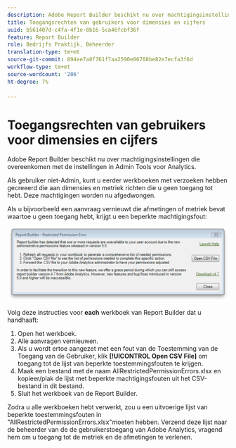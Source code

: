 ```yaml
---
description: Adobe Report Builder beschikt nu over machtigingsinstellingen die overeenkomen met de instellingen in Admin Tools voor Analytics.
title: Toegangsrechten van gebruikers voor dimensies en cijfers
uuid: b561407d-c4fa-4f1e-8b16-5ca46fcbf36f
feature: Report Builder
role: Bedrijfs Praktijk, Beheerder
translation-type: tm+mt
source-git-commit: 894ee7a8f761f7aa2590e06708be82e7ecfa3f6d
workflow-type: tm+mt
source-wordcount: '206'
ht-degree: 7%

---
```



# Toegangsrechten van gebruikers voor dimensies en cijfers

Adobe Report Builder beschikt nu over machtigingsinstellingen die overeenkomen met de instellingen in Admin Tools voor Analytics.

Als gebruiker niet-Admin, kunt u eerder werkboeken met verzoeken hebben gecreeerd die aan dimensies en metriek richten die u geen toegang tot hebt. Deze machtigingen worden nu afgedwongen.

Als u bijvoorbeeld een aanvraag vernieuwt die afmetingen of metriek bevat waartoe u geen toegang hebt, krijgt u een beperkte machtigingsfout:

![](assets/arb_restrc_perm.png)

Volg deze instructies voor **each** werkboek van Report Builder dat u handhaaft:

1. Open het werkboek.
1. Alle aanvragen vernieuwen.
1. Als u wordt ertoe aangezet met een fout van de Toestemming van de Toegang van de Gebruiker, klik **[!UICONTROL Open CSV File]** om toegang tot de lijst van beperkte toestemmingsfouten te krijgen.
1. Maak een bestand met de naam AllRestrictedPermissionErrors.xlsx en kopieer/plak de lijst met beperkte machtigingsfouten uit het CSV-bestand in dit bestand.
1. Sluit het werkboek van de Report Builder.

Zodra u alle werkboeken hebt verwerkt, zou u een uitvoerige lijst van beperkte toestemmingsfouten in &quot;AllRestrictedPermissionErrors.xlsx&quot;moeten hebben. Verzend deze lijst naar de beheerder van de de gebruikerstoegang van Adobe Analytics, vragend hem om u toegang tot de metriek en de afmetingen te verlenen.
